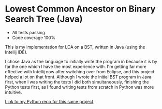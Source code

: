 # Lowest Common Ancestor on Binary Search Tree (Java)
* All tests passing
* Code coverage 100%

This is my implementation for LCA on a BST, written in Java (using the Intellij IDE). 

I chose Java as the language to initially write the program in because it is by far the one which I have the most experience with. I'm getting far more effective with Intellij now after switching over from Eclipse, and this project helped a lot on that front. Although I wrote the initial BST program in Java first, when I was writing the tests I did both simultaneously, finishing the Python tests first, as I found writing tests from scratch in Python was more intuitive. 

[Link to my Python repo for this same project](https://github.com/steviejeebies/SWENG-LCA-Python/) 
